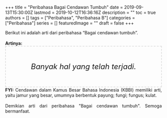 +++
title = "Peribahasa Bagai Cendawan Tumbuh"
date = 2019-09-13T15:30:00Z
lastmod = 2019-10-12T16:36:16Z
description = ""
toc = true
authors = []
tags = ["Peribahasa", "Peribahasa B"]
categories = ["Peribahasa"]
series = []
featuredImage = ""
draft = false
+++

<div dir="ltr" style="text-align: left;" trbidi="on"><div style="text-align: justify;">Berikut ini adalah arti dari peribahasa “Bagai cendawan tumbuh”.</div><br /><div style="text-align: justify;"><b>Artinya:</b></div><div style="border: 2px dashed #ddd; font-size: 24px; height: auto; margin: 0 auto; padding: 50px; text-align: center; width: auto;"><i>Banyak hal yang telah terjadi.</i></div><div style="text-align: justify;"><b>FYI:</b> Cendawan dalam Kamus Besar Bahasa Indonesia (KBBI) memiliki arti, yaitu jamur yang besar, umumnya berbentuk payung; fungi; fungus; kulat.<br /><br /></div><div style="text-align: justify;">Demikian arti dari peribahasa "Bagai cendawan tumbuh". Semoga bermanfaat.</div></div>
